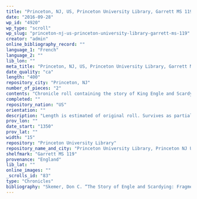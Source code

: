 ```yaml
---
title: "Princeton, NJ, US, Princeton University Library, Garrett MS 119"
date: "2016-09-28"
wp_id: "4920"
wp_type: "scroll"
wp_slug: "princeton-nj-us-princeton-university-library-garrett-ms-119"
creator: "admin"
online_bibliography_record: ""
language_1: "French"
language_2: ""
lib_lon: ""
meta_title: "Princeton, NJ, US, Princeton University Library, Garrett MS 119"
date_quality: "ca"
length: "400"
repository_city: "Princeton, NJ"
number_of_pieces: "2"
contents: "Chronicle roll containing the story of King Engle and Scardyng (or Scarthe)."
completed: ""
repository_nation: "US"
orientation: ""
description: "Length is estimated of original roll. Survives as partially palimpsested flyleaves in Garrett MS 119, an English monastic script. Text written on the face (flesh side) of the roll and illustrated with tinted medallion portraits of enthroned kings. Written by a single scribe in an Anglicana book hand of the mid-fourteenth century."
prov_lon: ""
date_start: "1350"
prov_lat: ""
width: "15"
repository: "Princeton University Library"
repository_name_and_city: "Princeton University Library, Princeton NJ US"
shelfmark: "Garrett MS 119"
provenance: "England"
lib_lat: ""
online_images: ""
_scrolls_id: "83"
type: "Chronicles"
bibliography: "Skemer, Don C. “The Story of Engle and Scardying: Fragment of an Anglo-Norman Chronicle Roll.” Viator 40, no. 2 (December 2009): 255–75."
---
```



